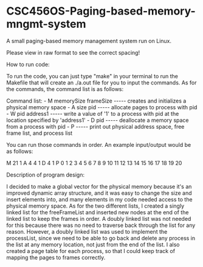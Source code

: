 # CSC456OS-Paging-based-memory-mngmt-system
A small paging-based memory management system run on Linux.

Please view in raw format to see the correct spacing!


How to run code:

To run the code, you can just type "make" in your terminal to run the Makefile that will create an ./a.out file for you to input the commands. As for the commands, the command list is as follows:

 Command list:
    - M memorySize frameSize ----- creates and initializes a physical memory space
    - A size pid ----- allocate pages to process with pid
    - W pid address1 ----- write a value of '1' to a process with pid at the location specified by 'address1'
    - D pid ----- deallocate a memory space from a process with pid
    - P ----- print out physical address space, free frame list, and process list

You can run those commands in order. 
An example input/output would be as follows:

M 21 1
A 4 4 
1
D 4
1
P
0 1 2 3 4 5 6 7 8 9 10 11 12 13 14 15 16 17 18 19 20



Description of program design:

I decided to make a global vector for the physical memory because it's an improved dynamic array structure, and it was easy to change the size and insert elements into, and many elements in my code needed access to the physical memory space. As for the two different lists, I created a singly linked list for the freeFrameList and inserted new nodes at the end of the linked list to keep the frames in order. A doubly linked list was not needed for this because there was no need to traverse back through the list for any reason. However, a doubly linked list was used to implement the processList, since we need to be able to go back and delete any process in the list at any memory location, not just from the end of the list. I also created a page table for each process, so that I could keep track of mapping the pages to frames correctly. 
